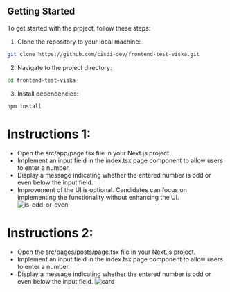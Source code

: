 ## Getting Started

To get started with the project, follow these steps:

1. Clone the repository to your local machine:
```bash
git clone https://github.com/cisdi-dev/frontend-test-viska.git
```

2. Navigate to the project directory:
```bash
cd frontend-test-viska
```
3. Install dependencies:
```bash
npm install
```

# Instructions 1:
- Open the src/app/page.tsx file in your Next.js project.
- Implement an input field in the index.tsx page component to allow users to enter a number.
- Display a message indicating whether the entered number is odd or even below the input field.
- Improvement of the UI is optional. Candidates can focus on implementing the functionality without enhancing the UI.
![is-odd-or-even](https://github.com/cisdi-dev/frontend-test-viska/assets/80526360/a66e714a-c3de-493d-a47f-a6b4ecd39fa7)

# Instructions 2:
- Open the src/pages/posts/page.tsx file in your Next.js project.
- Implement an input field in the index.tsx page component to allow users to enter a number.
- Display a message indicating whether the entered number is odd or even below the input field.
![card](https://github.com/cisdi-dev/frontend-test-viska/assets/80526360/1d8cfecf-71cb-4a36-baf2-e4ecbb0fe0ba)
